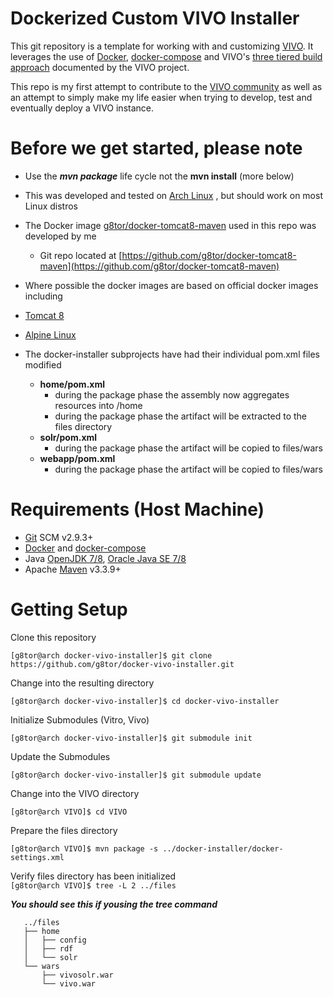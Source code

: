 # Dockerized Custom VIVO Installer

This git repository is a template for working with and customizing [VIVO](http://vivoweb.org/).  It leverages the use of [Docker](https://www.docker.com/), [docker-compose](https://docs.docker.com/compose/) and VIVO's [three tiered build approach](https://wiki.duraspace.org/display/VIVO/Building+VIVO+in+3+tiers) documented by the VIVO project.  


This repo is my first attempt to contribute to the [VIVO community](https://wiki.duraspace.org/display/VIVO/VIVO) as well as an
attempt to simply make my life easier when trying to develop, test and eventually deploy a VIVO instance.


# Before we get started, please note
- Use the ***mvn package*** life cycle not the **mvn install** (more below)
- This was developed and tested on [Arch Linux](https://www.archlinux.org/) , but should work on most Linux distros
- The Docker image  [g8tor/docker-tomcat8-maven](https://hub.docker.com/r/g8tor/docker-tomcat8-maven/) used in this repo was developed by me
  - Git repo located at [https://github.com/g8tor/docker-tomcat8-maven](https://github.com/g8tor/docker-tomcat8-maven)


- Where possible the docker images are based on official docker images including
 - [Tomcat 8](https://hub.docker.com/_/tomcat/)
 - [Alpine Linux](https://hub.docker.com/_/alpine/)


- The docker-installer subprojects have had their individual pom.xml files modified
  - **home/pom.xml**  
    - during the package phase the assembly now aggregates resources into /home
    - during the package phase the artifact will be extracted to the files directory
  - **solr/pom.xml**
    - during the package phase the artifact will be copied to files/wars
  - **webapp/pom.xml**
    - during the package phase the artifact will be copied to files/wars  



# Requirements (Host Machine)
- [Git](https://git-scm.com/) SCM v2.9.3+
- [Docker](https://www.docker.com/) and [docker-compose](https://docs.docker.com/compose/)
- Java [OpenJDK 7/8](http://openjdk.java.net/), [Oracle Java SE 7/8](http://www.oracle.com/technetwork/java/javase/downloads/jdk8-downloads-2133151.html)
- Apache [Maven](https://maven.apache.org/) v3.3.9+

# Getting Setup

Clone this repository

```[g8tor@arch docker-vivo-installer]$ git clone https://github.com/g8tor/docker-vivo-installer.git```

Change into the resulting directory

```[g8tor@arch docker-vivo-installer]$ cd docker-vivo-installer```

Initialize Submodules (Vitro, Vivo)

```[g8tor@arch docker-vivo-installer]$ git submodule init```

Update the Submodules

```[g8tor@arch docker-vivo-installer]$ git submodule update```

Change into the VIVO directory

```[g8tor@arch VIVO]$ cd VIVO```

Prepare the files directory

```[g8tor@arch VIVO]$ mvn package -s ../docker-installer/docker-settings.xml```

Verify files directory has been initialized  
```[g8tor@arch VIVO]$ tree -L 2 ../files```

***You should see this if yousing the tree command***
~~~~~~~~~~~~~~~~~~~~~~~~~~~~~
   ../files
   ├── home
   │   ├── config
   │   ├── rdf
   │   └── solr
   └── wars
       ├── vivosolr.war
       └── vivo.war
~~~~~~~~~~~~~~~~~~~~~~~~~~~~~
